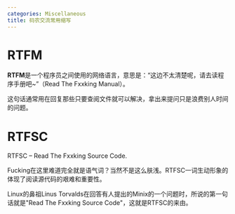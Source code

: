 ```yaml
---
categories: Miscellaneous
title: 码农交流常用缩写
---
```


# RTFM

**RTFM**是一个程序员之间使用的网络语言，意思是：“这边不太清楚呢，请去读程序手册吧~”（Read The Fxxking Manual）。

这句话通常用在回复那些只要查阅文件就可以解决，拿出来提问只是浪费别人时间的问题。

# RTFSC

RTFSC – Read The Fxxking Source Code.

Fucking在这里难道完全就是语气词？当然不是这么肤浅。RTFSC一词生动形象的体现了阅读源代码的艰难和重要性。

Linux的鼻祖Linus Torvalds在回答有人提出的Minix的一个问题时，所说的第一句话就是"Read The Fxxking Source Code"，这就是RTFSC的来由。

